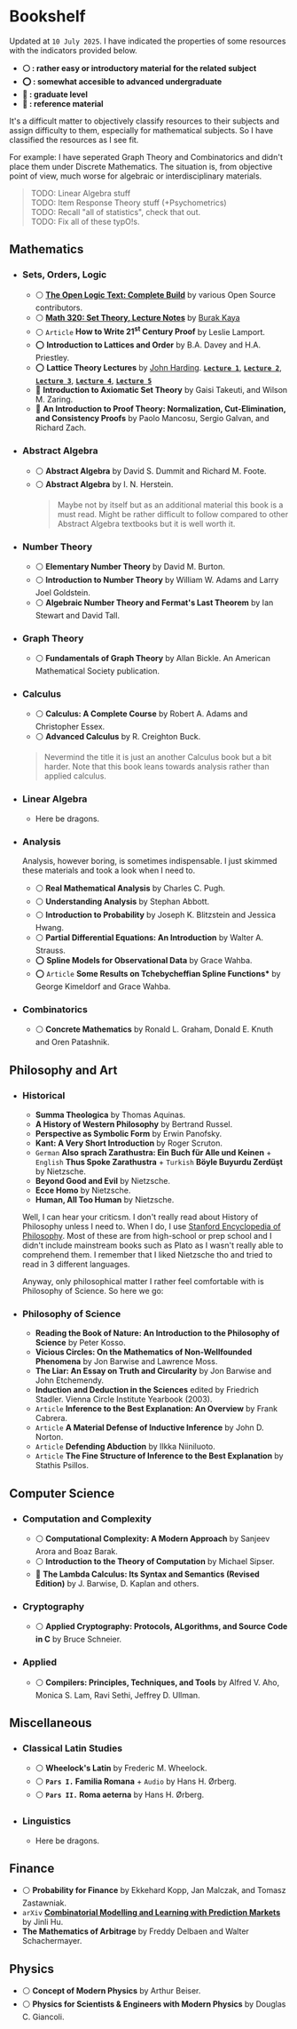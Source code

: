 # Bookshelf

Updated at `10 July 2025`. I have indicated the properties of some resources with the indicators provided below.

* **:white_circle: : rather easy or introductory material for the related subject**
* **:o: : somewhat accesible to advanced undergraduate**
* **:red_circle: : graduate level**
* **:large_orange_diamond: : reference material**

It's a difficult matter to objectively classify resources to their subjects and assign difficulty to them, especially for mathematical subjects. So I have classified the resources as I see fit.

For example: I have seperated Graph Theory and Combinatorics and didn't place them under Discrete Mathematics. The situation is, from objective point of view, much worse for algebraic or interdisciplinary materials.

> TODO: Linear Algebra stuff
\
> TODO: Item Response Theory stuff (+Psychometrics)
\
> TODO: Recall "all of statistics", check that out.
\
> TODO: Fix all of these typO!s.

<!--
* [**Introduction to Topology and Modern Analysis** by George F. Simmons](https://oms.bdu.ac.in/ec-colleges/admin/contents/316_P16MA41_2020052503011871.pdf)
-->

## Mathematics

* ### Sets, Orders, Logic

    * :white_circle: [**The Open Logic Text: Complete Build**](https://builds.openlogicproject.org/open-logic-complete.pdf) by various Open Source contributors.
    * :white_circle: [**Math 320: Set Theory, Lecture Notes**](https://users.metu.edu.tr/burakk/lecturenotes/320lecturenotes.pdf) by [Burak Kaya](https://blog.metu.edu.tr/burakk/)
    * :white_circle: `Article` **How to Write 21<sup>st</sup> Century Proof** by Leslie Lamport.
    * :o: **Introduction to Lattices and Order** by B.A. Davey and H.A. Priestley.
    * :o: **Lattice Theory Lectures** by [John Harding](https://math.nmsu.edu/people/personal-pages/john-harding.html). [**`Lecture 1`**](https://math.nmsu.edu/people/personal-pages/files/ESSLLI1.pdf),  [**`Lecture 2`**](https://math.nmsu.edu/people/personal-pages/files/ESSLLI2.pdf), [**`Lecture 3`**](https://math.nmsu.edu/people/personal-pages/files/ESSLLI3.pdf), [**`Lecture 4`**](https://math.nmsu.edu/people/personal-pages/files/ESSLLI4.pdf), [**`Lecture 5`**](https://math.nmsu.edu/people/personal-pages/files/ESSLLI5.pdf)
    * :red_circle: **Introduction to Axiomatic Set Theory** by Gaisi Takeuti, and Wilson M. Zaring.
    * :red_circle: **An Introduction to Proof Theory: Normalization, Cut-Elimination, and Consistency Proofs** by Paolo Mancosu, Sergio Galvan, and Richard Zach.

* ### Abstract Algebra

    * :white_circle: **Abstract Algebra** by David S. Dummit and Richard M. Foote.
    * :white_circle: **Abstract Algebra** by I. N. Herstein.
        > Maybe not by itself but as an additional material this book is a must read. Might be rather difficult to follow compared to other Abstract Algebra textbooks but it is well worth it.

* ### Number Theory

    * :white_circle: **Elementary Number Theory** by David M. Burton.
    * :white_circle: **Introduction to Number Theory** by William W. Adams and Larry Joel Goldstein.
    * :white_circle: **Algebraic Number Theory and Fermat's Last Theorem** by Ian Stewart and David Tall.

* ### Graph Theory

    * :white_circle: **Fundamentals of Graph Theory** by Allan Bickle. An American Mathematical Society publication.

* ### Calculus

    * :white_circle: **Calculus: A Complete Course** by Robert A. Adams and Christopher Essex.
    * :white_circle: **Advanced Calculus** by R. Creighton Buck.
    > Nevermind the title it is just an another Calculus book but a bit harder. Note that this book leans towards analysis rather than applied calculus.

* ### Linear Algebra

    * Here be dragons.

* ### Analysis

    <!-- * :white_circle: **Principles of Mathematical Analysis** by Walter Rudin.
    > Didn't really even take a peek at this book but seemingly if you study Mathematics you must have this on your shelf. -->

    Analysis, however boring, is sometimes indispensable. I just skimmed these materials and took a look when I need to.

    * :white_circle: **Real Mathematical Analysis** by Charles C. Pugh.
    * :white_circle: **Understanding Analysis** by Stephan Abbott.
    * :white_circle: **Introduction to Probability** by Joseph K. Blitzstein and Jessica Hwang.
    * :white_circle: **Partial Differential Equations: An Introduction** by Walter A. Strauss.
    * :o: **Spline Models for Observational Data** by Grace Wahba.
    * :o: `Article` **Some Results on Tchebycheffian Spline Functions\*** by George Kimeldorf and Grace Wahba.

* ### Combinatorics

    * :white_circle: **Concrete Mathematics** by Ronald L. Graham, Donald E. Knuth and Oren Patashnik.

## Philosophy and Art

<!-- * **Pragmatism** by William James. -->
<!-- * **How the Mind Works**  by Steven Pinker. -->

* ### Historical

    * **Summa Theologica** by Thomas Aquinas.
    * **A History of Western Philosophy** by Bertrand Russel.
    * **Perspective as Symbolic Form** by Erwin Panofsky.
    * **Kant: A Very Short Introduction** by Roger Scruton.
    * `German` **Also sprach Zarathustra: Ein Buch für Alle und Keinen** + `English` **Thus Spoke Zarathustra** + `Turkish` **Böyle Buyurdu Zerdüşt** by Nietzsche.
    * **Beyond Good and Evil** by Nietzsche.
    * **Ecce Homo** by Nietzsche.
    * **Human, All Too Human** by Nietzsche.

    Well, I can hear your criticsm. I don't really read about History of Philosophy unless I need to. When I do, I use [Stanford Encyclopedia of Philosophy](https://plato.stanford.edu/). Most of these are from high-school or prep school and I didn't include mainstream books such as Plato as I wasn't really able to comprehend them. I remember that I liked Nietzsche tho and tried to read in 3 different languages.

    Anyway, only philosophical matter I rather feel comfortable with is Philosophy of Science. So here we go:

* ### Philosophy of Science

    * **Reading the Book of Nature: An Introduction to the Philosophy of Science** by Peter Kosso.
    * **Vicious Circles: On the Mathematics of Non-Wellfounded Phenomena** by Jon Barwise and Lawrence Moss.
    * **The Liar: An Essay on Truth and Circularity** by Jon Barwise and John Etchemendy.
    * **Induction and Deduction in the Sciences** edited by Friedrich Stadler. Vienna Circle Institute Yearbook (2003).
    * `Article` **Inference to the Best Explanation: An Overview** by Frank Cabrera.
    * `Article` **A Material Defense of Inductive Inference** by John D. Norton.
    * `Article` **Defending Abduction** by Ilkka Niiniluoto.
    * `Article` **The Fine Structure of Inference to the Best Explanation** by Stathis Psillos.

## Computer Science

* ### Computation and Complexity

    * :white_circle: **Computational Complexity: A Modern Approach** by Sanjeev Arora and Boaz Barak.
    * :white_circle: **Introduction to the Theory of Computation** by Michael Sipser.
    * :large_orange_diamond: **The Lambda Calculus: Its Syntax and Semantics (Revised Edition)** by J. Barwise, D. Kaplan and others.

* ### Cryptography

    * :white_circle: **Applied Cryptography: Protocols, ALgorithms, and Source Code in C** by Bruce Schneier.

* ### Applied

    * :white_circle: **Compilers: Principles, Techniques, and Tools** by Alfred V. Aho, Monica S. Lam, Ravi Sethi, Jeffrey D. Ullman.

## Miscellaneous

* ### Classical Latin Studies

    * :white_circle: **Wheelock's Latin** by Frederic M. Wheelock.
    * :white_circle: **`Pars I.` Familia Romana** + `Audio` by Hans H. Ørberg.
    * :white_circle: **`Pars II.` Roma aeterna** by Hans H. Ørberg.

* ### Linguistics

    * Here be dragons.

## Finance

<!-- * ### Misc -->

* :white_circle: **Probability for Finance** by Ekkehard Kopp, Jan Malczak, and Tomasz Zastawniak.
* `arXiv` [**Combinatorial Modelling and Learning with Prediction Markets**](https://arxiv.org/abs/1201.3851) by Jinli Hu.
* **The Mathematics of Arbitrage** by Freddy Delbaen and Walter Schachermayer.

## Physics

* :white_circle: **Concept of Modern Physics** by Arthur Beiser.
* :white_circle: **Physics for Scientists & Engineers with Modern Physics** by Douglas C. Giancoli.
